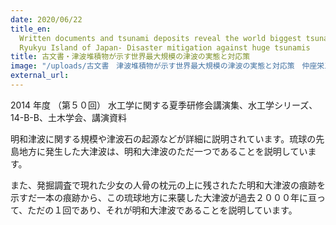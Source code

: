 ```yaml
---
date: 2020/06/22
title_en:
  Written documents and tsunami deposits reveal the world biggest tsunami in
  Ryukyu Island of Japan- Disaster mitigation against huge tsunamis
title: 古文書・津波堆積物が示す世界最大規模の津波の実態と対応策
image: "/uploads/古文書　津波堆積物が示す世界最大規模の津波の実態と対応策　仲座栄三-コピー.pdf"
external_url:
---
```


2014 年度 （第５０回） 水工学に関する夏季研修会講演集、水工学シリーズ、14-B-B、土木学会、講演資料

明和津波に関する規模や津波石の起源などが詳細に説明されています。琉球の先島地方に発生した大津波は、明和大津波のただ一つであることを説明しています。

また、発掘調査で現れた少女の人骨の枕元の上に残されたた明和大津波の痕跡を示すだ一本の痕跡から、この琉球地方に来襲した大津波が過去２０００年に亘って、ただの１回であり、それが明和大津波であることを説明しています。
